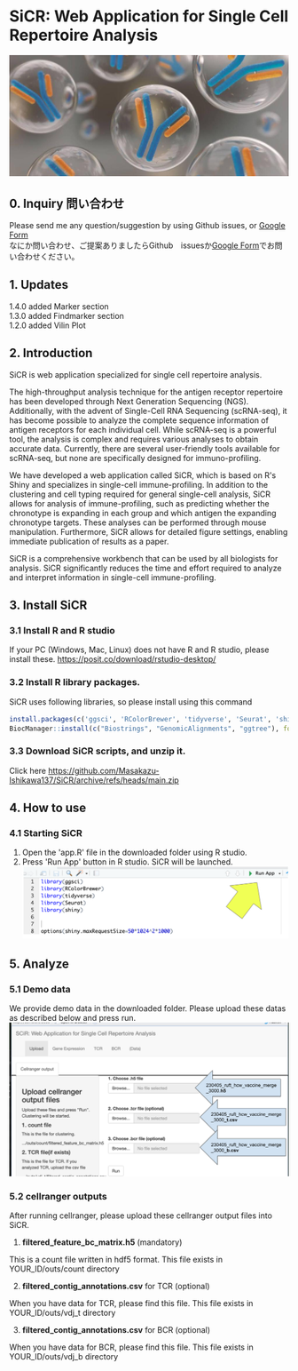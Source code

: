 # SiCR: Web Application for Single Cell Repertoire Analysis
![Figure_Cover.jpg](Figure_Cover.jpg)
## 0. Inquiry 問い合わせ
Please send me any question/suggestion by using Github issues, or [Google Form](https://docs.google.com/forms/d/e/1FAIpQLSeIGfGtbFvQKhx6lF9j29nGREMCyRxD_eEcGiqcmrNFORhIMQ/viewform?usp=sf_link)  
なにか問い合わせ、ご提案ありましたらGithub　issuesか[Google Form](https://docs.google.com/forms/d/e/1FAIpQLSeIGfGtbFvQKhx6lF9j29nGREMCyRxD_eEcGiqcmrNFORhIMQ/viewform?usp=sf_link)でお問い合わせください。
## 1. Updates
1.4.0 added Marker section  
1.3.0 added Findmarker section  
1.2.0 added Vilin Plot  
## 2. Introduction
SiCR is web application specialized for single cell repertoire analysis. 

The high-throughput analysis technique for the antigen receptor repertoire has been developed through Next Generation Sequencing (NGS). Additionally, with the advent of Single-Cell RNA Sequencing (scRNA-seq), it has become possible to analyze the complete sequence information of antigen receptors for each individual cell. While scRNA-seq is a powerful tool, the analysis is complex and requires various analyses to obtain accurate data. Currently, there are several user-friendly tools available for scRNA-seq, but none are specifically designed for immuno-profiling.

We have developed a web application called SiCR, which is based on R's Shiny and specializes in single-cell immune-profiling. In addition to the clustering and cell typing required for general single-cell analysis, SiCR allows for analysis of immune-profiling, such as predicting whether the chronotype is expanding in each group and which antigen the expanding chronotype targets. These analyses can be performed through mouse manipulation. Furthermore, SiCR allows for detailed figure settings, enabling immediate publication of results as a paper.

SiCR is a comprehensive workbench that can be used by all biologists for analysis. SiCR significantly reduces the time and effort required to analyze and interpret information in single-cell immune-profiling.

## 3. Install SiCR
### 3.1 Install R and R studio
If your PC (Windows, Mac, Linux) does not have R and R studio, please install these.
https://posit.co/download/rstudio-desktop/
### 3.2 Install R library packages.
SiCR uses following libraries, so please install using this command
```R
install.packages(c('ggsci', 'RColorBrewer', 'tidyverse', 'Seurat', 'shiny', 'HGNChelper', 'alakazam', 'dowser', 'hdf5r',  'BiocManager', 'openxlsx', 'hrbrhemes'))
BiocManager::install(c("Biostrings", "GenomicAlignments", "ggtree"), force=TRUE)
```
### 3.3 Download SiCR scripts, and unzip it.
Click here https://github.com/Masakazu-Ishikawa137/SiCR/archive/refs/heads/main.zip


## 4. How to use
### 4.1 Starting SiCR
1. Open the 'app.R' file in the downloaded folder using R studio.
2. Press 'Run App' button in R studio. SiCR will be launched.
![Figure_runapp.png](Figure_runapp.png)


## 5. Analyze
### 5.1 Demo data
We provide demo data in the downloaded folder. Please upload these datas as described below and press run.
![Figure_upload.png](Figure_upload.png)

### 5.2 cellranger outputs
After running cellranger, please upload these cellranger output files into SiCR.

1. **filtered_feature_bc_matrix.h5** (mandatory)
<p>This is a count file written in hdf5 format. This file exists in YOUR_ID/outs/count directory

2. **filtered_contig_annotations.csv** for TCR (optional)
<p>When you have data for TCR, please find this file. This file exists in YOUR_ID/outs/vdj_t directory

3. **filtered_contig_annotations.csv** for BCR (optional)
<p>When you have data for BCR, please find this file. This file exists in YOUR_ID/outs/vdj_b directory
